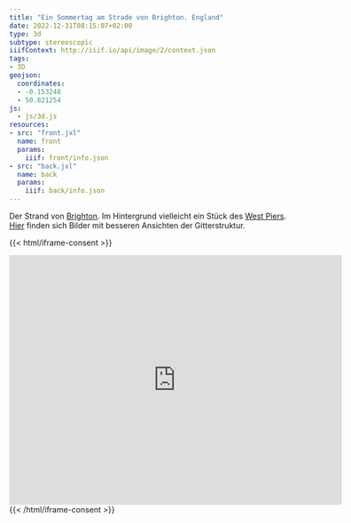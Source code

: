 ```yaml
---
title: "Ein Sommertag am Strade von Brighton. England"
date: 2022-12-31T08:15:07+02:00
type: 3d
subtype: stereoscopic
iiifContext: http://iiif.io/api/image/2/context.json
tags:
- 3D
geojson:
  coordinates:
  - -0.153248
  - 50.821254
js:
  - js/3d.js
resources:
- src: "front.jxl"
  name: front
  params:
    iiif: front/info.json
- src: "back.jxl"
  name: back
  params:
    iiif: back/info.json
---
```


Der Strand von [Brighton](https://de.wikipedia.org/wiki/Brighton). Im Hintergrund vielleicht ein Stück des [West Piers](https://de.wikipedia.org/wiki/West_Pier). [Hier](https://www.mybrightonandhove.org.uk/places/placeland/west-pier/west-pier-32) finden sich Bilder mit besseren Ansichten der Gitterstruktur.

{{< html/iframe-consent >}}
<iframe src="https://www.google.com/maps/embed?pb=!4v1672592085576!6m8!1m7!1sIq4lYcmxBgeZofLoQrDZ7w!2m2!1d50.82156692156768!2d-0.1531163854879916!3f147.62393692968018!4f2.4727239863771615!5f1.1924812503605782" width="600" height="450" style="border:0;" allowfullscreen="" loading="lazy" referrerpolicy="no-referrer-when-downgrade"></iframe>
{{< /html/iframe-consent >}}
